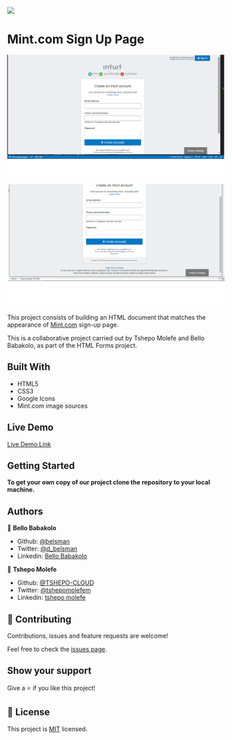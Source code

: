 ![](https://img.shields.io/badge/Microverse-blueviolet)

# Mint.com Sign Up Page

![Mint sign-up page](./images/app_screenshot.png)

![Mint sign-up page](./images/app_screenshot2.png)

This project consists of building an HTML document that matches the appearance of [Mint.com](http://www.mint.com/) sign-up page.

This is a collaborative project carried out by Tshepo Molefe and Bello Babakolo, as part of the HTML Forms project.

## Built With
- HTML5
- CSS3
- Google Icons
- Mint.com image sources 

## Live Demo

[Live Demo Link](https://raw.githack.com/belsman/Embedding-Images-and-Video/master/index.html)


## Getting Started

**To get your own copy of our project clone the repository to your local machine.**


## Authors

👤 **Bello Babakolo**

- Github: [@belsman](https://github.com/belsman)
- Twitter: [@d_belsman](https://twitter.com/d_belsman)
- Linkedin: [Bello Babakolo](https://linkedin.com/bello-babakolo-b23b17145)

👤 **Tshepo Molefe**

- Github: [@TSHEPO-CLOUD](https://github.com/TSHEPO-CLOUD)
- Twitter: [@tshepomolefem](https://twitter.com/tshepomolefem)
- Linkedin: [tshepo molefe](https://linkedin.com/tshepo-molefe)

## 🤝 Contributing

Contributions, issues and feature requests are welcome!

Feel free to check the [issues page](issues/).

## Show your support

Give a ⭐️ if you like this project!


## 📝 License

This project is [MIT](lic.url) licensed.
